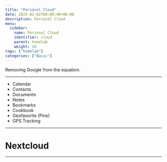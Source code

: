 ```yaml
---
title: "Personal Cloud"
date: 2025-02-02T00:00:00+06:00
description: Personal Cloud
menu:
  sidebar:
    name: Personal Cloud
    identifier: cloud
    parent: homelab
    weight: 10
tags: ["homelab"]
categories: ["Basic"]
---
```


Removing Google from the equation.

---

- Calendar
- Contacts
- Documents
- Notes
- Bookmarks
- Cookbook
- Geofavorite (Pins)
- GPS Tracking

---
# Nextcloud

---